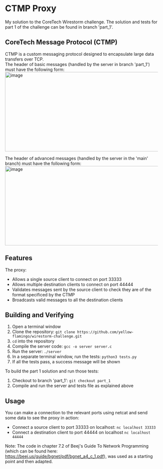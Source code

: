 # CTMP Proxy

My solution to the CoreTech Wirestorm challenge. The solution and tests for part 1 of the challenge can be found in branch 'part_1'.

## CoreTech Message Protocol (CTMP)
CTMP is a custom messaging protocol designed to encapsulate large data transfers over TCP.<br/>
The header of basic messages (handled by the server in branch 'part_1') must have the following form:<br/>
<img width="656" height="262" alt="image" src="https://github.com/user-attachments/assets/4a303a6d-304e-4612-8b22-c9f56f4df0f1" />


The header of advanced messages (handled by the server in the 'main' branch) must have the following form:<br/>
<img width="656" height="262" alt="image" src="https://github.com/user-attachments/assets/1f550494-0bb4-46eb-b8bb-e020146cfee7" />


## Features
The proxy:
- Allows a single source client to connect on port 33333
- Allows multiple destination clients to connect on port 44444
- Validates messages sent by the source client to check they are of the format specificed by the CTMP
- Broadcasts valid messages to all the destination clients

## Building and Verifying
1. Open a terminal window
2. Clone the repository: ```git clone https://github.com/yellow-flamingo/wirestorm-challenge.git```
3. ```cd``` into the repository
4. Compile the server code: ```gcc -o server server.c```
5. Run the server: ```./server```
6. In a separate terminal window, run the tests: ```python3 tests.py```
7. If all the tests pass, a success message will be shown

To build the part 1 solution and run those tests:
1. Checkout to branch 'part_1': ```git checkout part_1```
2. Compile and run the server and tests file as explained above

## Usage
You can make a connection to the relevant ports using netcat and send some data to see the proxy in action:
- Connect a source client to port 33333 on localhost: ```nc localhost 33333```
- Connect a destination client to port 44444 on localhost ```nc localhost 44444```

Note: The code in chapter 7.2 of Beej's Guide To Network Programming (which can be found here: https://beej.us/guide/bgnet/pdf/bgnet_a4_c_1.pdf), was used as a starting point and then adapted.
